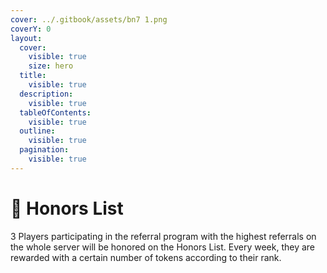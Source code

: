 ```yaml
---
cover: ../.gitbook/assets/bn7 1.png
coverY: 0
layout:
  cover:
    visible: true
    size: hero
  title:
    visible: true
  description:
    visible: true
  tableOfContents:
    visible: true
  outline:
    visible: true
  pagination:
    visible: true
---
```


# 🐔 Honors List

3 Players participating in the referral program with the highest referrals on the whole server will be honored on the Honors List. Every week, they are rewarded with a certain number of tokens according to their rank.
